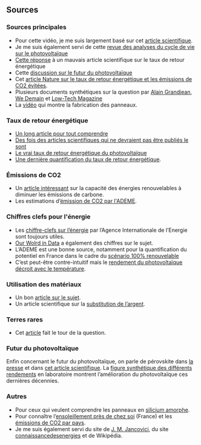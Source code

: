## Sources

### Sources principales

- Pour cette vidéo, je me suis largement basé sur cet [article scientifique](https://www.sciencedirect.com/science/article/pii/S136403211500146X). 
- Je me suis également servi de cette [revue des analyses du cycle de vie sur le photovoltaïque](https://www.sciencedirect.com/science/article/pii/S136403211400495X)
- [Cette réponse](https://www.sciencedirect.com/science/article/pii/S0301421516307066) à un mauvais article scientifique sur le taux de retour énergétique
- Cette [discussion sur le futur du photovoltaïque](https://www.sciencedirect.com/science/article/pii/S1364032116301320)
- Cet [article Nature sur le taux de retour énergétique et les émissions de CO2 évitées](https://www.nature.com/articles/ncomms13728/).
- Plusieurs documents synthétiques sur la question par [Alain Grandjean](https://alaingrandjean.fr/2017/12/18/lavenir-radieux-de-lenergie-solaire-photovoltaique/), [We Demain](https://www.wedemain.fr/Fabrication-recyclage-quel-est-le-veritable-impact-ecologique-des-panneaux-solaires_a2960.html) et [Low-Tech Magazine](http://www.lowtechmagazine.com/2015/04/how-sustainable-is-pv-solar-power.html)
- La [vidéo](https://www.youtube.com/watch?v=r0mC_X0WrDM) qui montre la fabrication des panneaux.

### Taux de retour énergétique

- [Un long article pour tout comprendre](http://euanmearns.com/eroei-for-beginners/)
- [Des fois des articles scientifiques qui ne devraient pas être publiés le sont](https://cassandralegacy.blogspot.com/2016/10/another-failure-of-scientific-peer.html)
- [Le vrai taux de retour énergétique du photovoltaïque](https://cassandralegacy.blogspot.com/2017/05/but-whats-real-energy-return-of.html)
- [Une dernière quantification du taux de retour énergétique](http://alpha.chem.umb.edu/chemistry/ch471/evans%20files/Net_Energy%20solar%20cells.pdf).

### Émissions de CO2

- Un [article intéressant](https://www.tmrow.com/blog/do-renewables-always-reduce-carbon-emissions) sur la capacité des énergies renouvelables à diminuer les émissions de carbone.
- Les estimations d’[émission de CO2 par l'ADEME](http://www.bilans-ges.ademe.fr/documentation/UPLOAD_DOC_FR/index.htm?renouvelable.htm).

### Chiffres clefs pour l'énergie

- Les [chiffre-clefs sur l’énergie](https://www.iea.org/publications/freepublications/publication/KeyWorld2017.pdf) par l’Agence Internationale de l’Energie sont toujours utiles. 
- [Our Wolrd in Data](https://ourworldindata.org/energy-production-and-changing-energy-sources) a également des chiffres sur le sujet. 
- L’ADEME est une bonne source, notamment pour la quantification du potentiel en France dans le cadre du [scénario 100% renouvelable](https://www.ademe.fr/sites/default/files/assets/documents/mix-electrique-rapport-2015.pdf)
- C’est peut-être contre-intuitif mais le [rendement du photovoltaïque](https://www.civicsolar.com/support/installer/articles/how-does-heat-affect-solar-panel-efficiencies) [décroit avec le température](https://news.energysage.com/solar-panel-temperature-overheating/). 

### Utilisation des matériaux

- Un bon [article sur le sujet](https://uu.diva-portal.org/smash/get/diva2:851163/FULLTEXT01.pdf). 
- Un article scientifique sur la [substitution de l’argent](https://www.sciencedirect.com/science/article/pii/S2210422415000428).

### Terres rares

- Cet [article](https://voir.ca/philippe-gauthier/2016/08/01/lenergie-solaire-plombee-par-les-terres-rares/) fait le tour de la question.

### Futur du photovoltaïque

Enfin concernant le futur du photovoltaïque, on parle de pérovskite dans [la presse](https://www.huffingtonpost.com/clayton-b-cornell/perovskite-solar-cell-key_b_11069628.html?guccounter=1) et dans [cet article scientifique](https://ieeexplore.ieee.org/abstract/document/8118077/?reload=true). La [figure synthétique des différents rendements](https://www.nrel.gov/pv/assets/images/efficiency-chart.png) en laboratoire montrent l’amélioration du photovoltaïque ces dernières décennies.

### Autres

- Pour ceux qui veulent comprendre les panneaux en [silicium amorphe](https://www.futura-sciences.com/planete/dossiers/developpement-durable-cellules-photovoltaiques-coeur-panneaux-solaires-1688/page/9/).
- Pour connaître l’[ensoleillement près de chez soi](http://ines.solaire.free.fr/gisesol_1.php) (France) et les [émissions de CO2 par pays](https://co2scorecard.org/countrydata/).
- Je me suis également servi du site de [J. M. Jancovici](https://jancovici.com/), du site [connaissancedesenergies](https://www.connaissancedesenergies.org/) et de Wikipédia.
